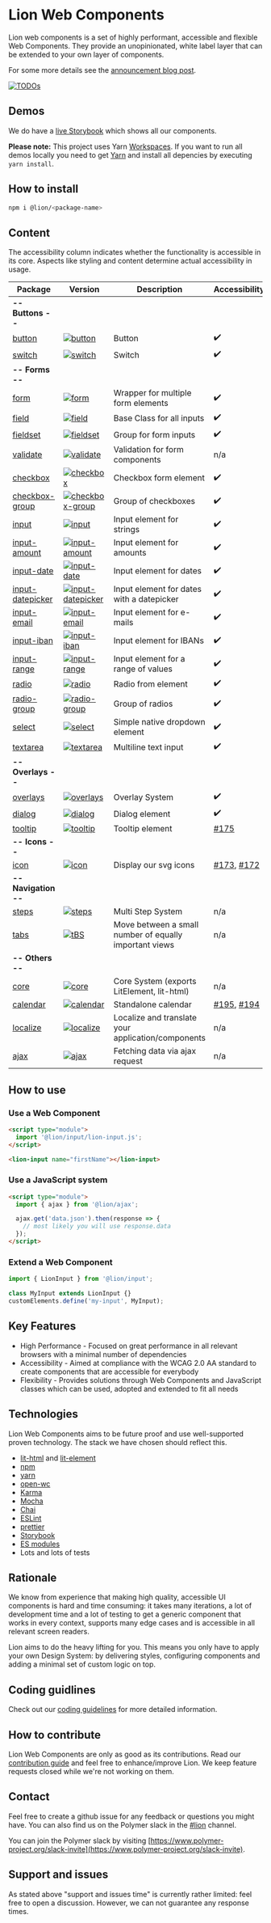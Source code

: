 # Lion Web Components

Lion web components is a set of highly performant, accessible and flexible Web Components.
They provide an unopinionated, white label layer that can be extended to your own layer of components.

For some more details see the [announcement blog post](https://medium.com/ing-blog/ing-open-sources-lion-a-library-for-performant-accessible-flexible-web-components-22ad165b1d3d).

[![TODOs](https://badgen.net/https/api.tickgit.com/badgen/github.comgithub.com/ing-bank/lion)](https://www.tickgit.com/browse?repo=github.com/ing-bank/lion)

## Demos

We do have a [live Storybook](http://lion-web-components.netlify.com) which shows all our components.

**Please note:** This project uses Yarn [Workspaces](https://classic.yarnpkg.com/en/docs/workspaces). If you want to run all demos locally you need to get [Yarn](https://classic.yarnpkg.com/en/docs/install) and install all depencies by executing `yarn install`.

## How to install

```bash
npm i @lion/<package-name>
```

## Content

The accessibility column indicates whether the functionality is accessible in its core. Aspects like styling and content determine actual accessibility in usage.

| Package                                         | Version                                                                                                                              | Description                                            | Accessibility              |
| ----------------------------------------------- | ------------------------------------------------------------------------------------------------------------------------------------ | ------------------------------------------------------ | -------------------------- |
| **-- Buttons --**                               |                                                                                                                                      |                                                        |                            |
| [button](./packages/button)                     | [![button](https://img.shields.io/npm/v/@lion/button.svg)](https://www.npmjs.com/package/@lion/button)                               | Button                                                 | ✔️                         |
| [switch](./packages/switch)                     | [![switch](https://img.shields.io/npm/v/@lion/switch.svg)](https://www.npmjs.com/package/@lion/switch)                               | Switch                                                 | ✔️                         |
| **-- Forms --**                                 |                                                                                                                                      |                                                        |                            |
| [form](./packages/form)                         | [![form](https://img.shields.io/npm/v/@lion/form.svg)](https://www.npmjs.com/package/@lion/form)                                     | Wrapper for multiple form elements                     | ✔️                         |
| [field](./packages/field)                       | [![field](https://img.shields.io/npm/v/@lion/field.svg)](https://www.npmjs.com/package/@lion/field)                                  | Base Class for all inputs                              | ✔️                         |
| [fieldset](./packages/fieldset)                 | [![fieldset](https://img.shields.io/npm/v/@lion/fieldset.svg)](https://www.npmjs.com/package/@lion/fieldset)                         | Group for form inputs                                  | ✔️                         |
| [validate](./packages/validate)                 | [![validate](https://img.shields.io/npm/v/@lion/validate.svg)](https://www.npmjs.com/package/@lion/validate)                         | Validation for form components                         | n/a                        |
| [checkbox](./packages/checkbox)                 | [![checkbox](https://img.shields.io/npm/v/@lion/checkbox.svg)](https://www.npmjs.com/package/@lion/checkbox)                         | Checkbox form element                                  | ✔️                         |
| [checkbox-group](./packages/checkbox-group)     | [![checkbox-group](https://img.shields.io/npm/v/@lion/checkbox-group.svg)](https://www.npmjs.com/package/@lion/checkbox-group)       | Group of checkboxes                                    | ✔️                         |
| [input](./packages/input)                       | [![input](https://img.shields.io/npm/v/@lion/input.svg)](https://www.npmjs.com/package/@lion/input)                                  | Input element for strings                              | ✔️                         |
| [input-amount](./packages/input-amount)         | [![input-amount](https://img.shields.io/npm/v/@lion/input-amount.svg)](https://www.npmjs.com/package/@lion/input-amount)             | Input element for amounts                              | ✔️                         |
| [input-date](./packages/input-date)             | [![input-date](https://img.shields.io/npm/v/@lion/input-date.svg)](https://www.npmjs.com/package/@lion/input-date)                   | Input element for dates                                | ✔️                         |
| [input-datepicker](./packages/input-datepicker) | [![input-datepicker](https://img.shields.io/npm/v/@lion/input-datepicker.svg)](https://www.npmjs.com/package/@lion/input-datepicker) | Input element for dates with a datepicker              | ✔️                         |
| [input-email](./packages/input-email)           | [![input-email](https://img.shields.io/npm/v/@lion/input-email.svg)](https://www.npmjs.com/package/@lion/input-email)                | Input element for e-mails                              | ✔️                         |
| [input-iban](./packages/input-iban)             | [![input-iban](https://img.shields.io/npm/v/@lion/input-iban.svg)](https://www.npmjs.com/package/@lion/input-iban)                   | Input element for IBANs                                | ✔️                         |
| [input-range](./packages/input-range)           | [![input-range](https://img.shields.io/npm/v/@lion/input-range.svg)](https://www.npmjs.com/package/@lion/input-range)                | Input element for a range of values                    | ✔️                         |
| [radio](./packages/radio)                       | [![radio](https://img.shields.io/npm/v/@lion/radio.svg)](https://www.npmjs.com/package/@lion/radio)                                  | Radio from element                                     | ✔️                         |
| [radio-group](./packages/radio-group)           | [![radio-group](https://img.shields.io/npm/v/@lion/radio-group.svg)](https://www.npmjs.com/package/@lion/radio-group)                | Group of radios                                        | ✔️                         |
| [select](./packages/select)                     | [![select](https://img.shields.io/npm/v/@lion/select.svg)](https://www.npmjs.com/package/@lion/select)                               | Simple native dropdown element                         | ✔️                         |
| [textarea](./packages/textarea)                 | [![textarea](https://img.shields.io/npm/v/@lion/textarea.svg)](https://www.npmjs.com/package/@lion/textarea)                         | Multiline text input                                   | ✔️                         |
| **-- Overlays --**                              |                                                                                                                                      |                                                        |                            |
| [overlays](./packages/overlays)                 | [![overlays](https://img.shields.io/npm/v/@lion/overlays.svg)](https://www.npmjs.com/package/@lion/overlays)                         | Overlay System                                         | ✔️                         |
| [dialog](./packages/dialog)                     | [![dialog](https://img.shields.io/npm/v/@lion/dialog.svg)](https://www.npmjs.com/package/@lion/dialog)                               | Dialog element                                         | ✔️                         |
| [tooltip](./packages/tooltip)                   | [![tooltip](https://img.shields.io/npm/v/@lion/tooltip.svg)](https://www.npmjs.com/package/@lion/tooltip)                            | Tooltip element                                        | [#175][i175]               |
| **-- Icons --**                                 |                                                                                                                                      |                                                        |                            |
| [icon](./packages/icon)                         | [![icon](https://img.shields.io/npm/v/@lion/icon.svg)](https://www.npmjs.com/package/@lion/icon)                                     | Display our svg icons                                  | [#173][i173], [#172][i172] |
| **-- Navigation --**                            |                                                                                                                                      |                                                        |                            |
| [steps](./packages/steps)                       | [![steps](https://img.shields.io/npm/v/@lion/steps.svg)](https://www.npmjs.com/package/@lion/steps)                                  | Multi Step System                                      | n/a                        |
| [tabs](./packages/tabs)                         | [![tBS](https://img.shields.io/npm/v/@lion/tabs.svg)](https://www.npmjs.com/package/@lion/tabs)                                      | Move between a small number of equally important views | n/a                        |
| **-- Others --**                                |                                                                                                                                      |                                                        |                            |
| [core](./packages/core)                         | [![core](https://img.shields.io/npm/v/@lion/core.svg)](https://www.npmjs.com/package/@lion/core)                                     | Core System (exports LitElement, lit-html)             | n/a                        |
| [calendar](./packages/calendar)                 | [![calendar](https://img.shields.io/npm/v/@lion/calendar.svg)](https://www.npmjs.com/package/@lion/calendar)                         | Standalone calendar                                    | [#195][i195], [#194][i194] |
| [localize](./packages/localize)                 | [![localize](https://img.shields.io/npm/v/@lion/localize.svg)](https://www.npmjs.com/package/@lion/localize)                         | Localize and translate your application/components     | n/a                        |
| [ajax](./packages/ajax)                         | [![ajax](https://img.shields.io/npm/v/@lion/ajax.svg)](https://www.npmjs.com/package/@lion/ajax)                                     | Fetching data via ajax request                         | n/a                        |

## How to use

### Use a Web Component

```html
<script type="module">
  import '@lion/input/lion-input.js';
</script>

<lion-input name="firstName"></lion-input>
```

### Use a JavaScript system

```html
<script type="module">
  import { ajax } from '@lion/ajax';

  ajax.get('data.json').then(response => {
    // most likely you will use response.data
  });
</script>
```

### Extend a Web Component

```js
import { LionInput } from '@lion/input';

class MyInput extends LionInput {}
customElements.define('my-input', MyInput);
```

## Key Features

- High Performance - Focused on great performance in all relevant browsers with a minimal number of dependencies
- Accessibility - Aimed at compliance with the WCAG 2.0 AA standard to create components that are accessible for everybody
- Flexibility - Provides solutions through Web Components and JavaScript classes which can be used, adopted and extended to fit all needs

## Technologies

Lion Web Components aims to be future proof and use well-supported proven technology. The stack we have chosen should reflect this.

- [lit-html](https://lit-html.polymer-project.org) and [lit-element](https://lit-element.polymer-project.org)
- [npm](http://npmjs.com)
- [yarn](https://yarnpkg.com)
- [open-wc](https://open-wc.org)
- [Karma](https://karma-runner.github.io)
- [Mocha](https://mochajs.org)
- [Chai](https://www.chaijs.com)
- [ESLint](https://eslint.org)
- [prettier](https://prettier.io)
- [Storybook](https://storybook.js.org)
- [ES modules](https://developer.mozilla.org/en-US/docs/Web/JavaScript/Reference/Statements/import)
- Lots and lots of tests

## Rationale

We know from experience that making high quality, accessible UI components is hard and time consuming:
it takes many iterations, a lot of development time and a lot of testing to get a generic component that works in every
context, supports many edge cases and is accessible in all relevant screen readers.

Lion aims to do the heavy lifting for you.
This means you only have to apply your own Design System: by delivering styles, configuring components and adding a minimal set of custom logic on top.

## Coding guidlines

Check out our [coding guidelines](./docs/README.md) for more detailed information.

## How to contribute

Lion Web Components are only as good as its contributions.
Read our [contribution guide](./CONTRIBUTING.md) and feel free to enhance/improve Lion. We keep feature requests closed while we're not working on them.

## Contact

Feel free to create a github issue for any feedback or questions you might have.
You can also find us on the Polymer slack in the [#lion](https://polymer.slack.com/messages/CJGFWJN9J/convo/CE6D9DN05-1557486154.187100/) channel.

You can join the Polymer slack by visiting [https://www.polymer-project.org/slack-invite](https://www.polymer-project.org/slack-invite).

## Support and issues

As stated above "support and issues time" is currently rather limited: feel free to open a discussion.
However, we can not guarantee any response times.

[i172]: https://github.com/ing-bank/lion/issues/172
[i173]: https://github.com/ing-bank/lion/issues/173
[i175]: https://github.com/ing-bank/lion/issues/175
[i194]: https://github.com/ing-bank/lion/issues/194
[i195]: https://github.com/ing-bank/lion/issues/195
